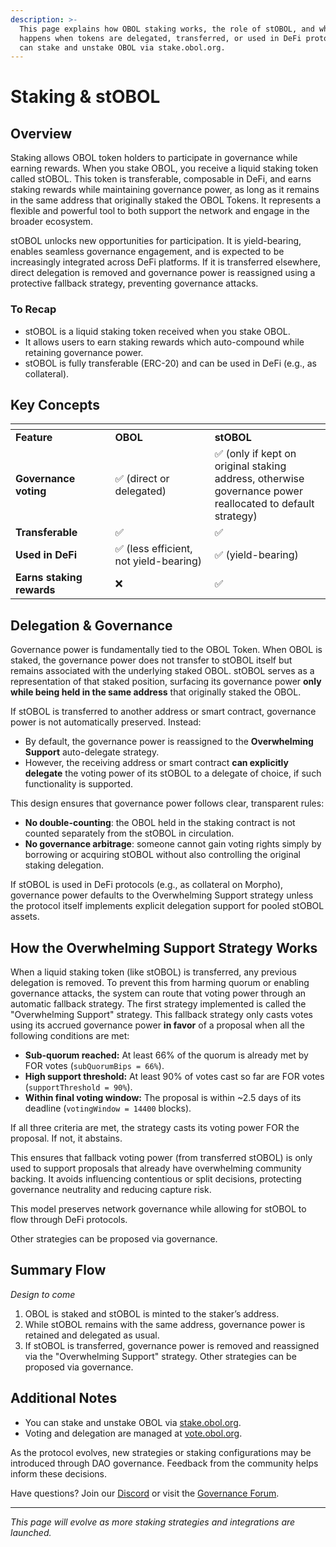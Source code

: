 ```yaml
---
description: >-
  This page explains how OBOL staking works, the role of stOBOL, and what
  happens when tokens are delegated, transferred, or used in DeFi protocols. You
  can stake and unstake OBOL via stake.obol.org.
---
```


# Staking & stOBOL

## Overview

Staking allows OBOL token holders to participate in governance while earning rewards. When you stake OBOL, you receive a liquid staking token called stOBOL. This token is transferable, composable in DeFi, and earns staking rewards while maintaining governance power, as long as it remains in the same address that originally staked the OBOL Tokens. It represents a flexible and powerful tool to both support the network and engage in the broader ecosystem.

stOBOL unlocks new opportunities for participation. It is yield-bearing, enables seamless governance engagement, and is expected to be increasingly integrated across DeFi platforms. If it is transferred elsewhere, direct delegation is removed and governance power is reassigned using a protective fallback strategy, preventing governance attacks.

### To Recap

* stOBOL is a liquid staking token received when you stake OBOL.
* It allows users to earn staking rewards which auto-compound while retaining governance power.
* stOBOL is fully transferable (ERC-20) and can be used in DeFi (e.g., as collateral).

## Key Concepts

<table data-header-hidden><thead><tr><th width="208.921875"></th><th width="234.8160400390625"></th><th width="287.7109375"></th></tr></thead><tbody><tr><td><strong>Feature</strong></td><td><strong>OBOL</strong></td><td><strong>stOBOL</strong></td></tr><tr><td><strong>Governance voting</strong></td><td>✅ (direct or delegated)</td><td>✅ (only if kept on original staking address, otherwise governance power reallocated to default strategy)</td></tr><tr><td><strong>Transferable</strong></td><td>✅</td><td>✅</td></tr><tr><td><strong>Used in DeFi</strong></td><td>✅ (less efficient, not yield-bearing)</td><td>✅ (yield-bearing)</td></tr><tr><td><strong>Earns staking rewards</strong></td><td>❌</td><td>✅</td></tr></tbody></table>

## Delegation & Governance

Governance power is fundamentally tied to the OBOL Token. When OBOL is staked, the governance power does not transfer to stOBOL itself but remains associated with the underlying staked OBOL. stOBOL serves as a representation of that staked position, surfacing its governance power **only while being held in the same address** that originally staked the OBOL.

If stOBOL is transferred to another address or smart contract, governance power is not automatically preserved. Instead:

* By default, the governance power is reassigned to the **Overwhelming Support** auto-delegate strategy.
* However, the receiving address or smart contract **can explicitly delegate** the voting power of its stOBOL to a delegate of choice, if such functionality is supported.

This design ensures that governance power follows clear, transparent rules:

* **No double-counting**: the OBOL held in the staking contract is not counted separately from the stOBOL in circulation.
* **No governance arbitrage**: someone cannot gain voting rights simply by borrowing or acquiring stOBOL without also controlling the original staking delegation.

If stOBOL is used in DeFi protocols (e.g., as collateral on Morpho), governance power defaults to the Overwhelming Support strategy unless the protocol itself implements explicit delegation support for pooled stOBOL assets.

## How the Overwhelming Support Strategy Works

When a liquid staking token (like stOBOL) is transferred, any previous delegation is removed. To prevent this from harming quorum or enabling governance attacks, the system can route that voting power through an automatic fallback strategy. The first strategy implemented is called the "Overwhelming Support" strategy. This fallback strategy only casts votes using its accrued governance power **in favor** of a proposal when all the following conditions are met:

* **Sub-quorum reached:** At least 66% of the quorum is already met by FOR votes (`subQuorumBips = 66%`).
* **High support threshold:** At least 90% of votes cast so far are FOR votes (`supportThreshold = 90%`).
* **Within final voting window:** The proposal is within \~2.5 days of its deadline (`votingWindow = 14400` blocks).

If all three criteria are met, the strategy casts its voting power FOR the proposal. If not, it abstains.

This ensures that fallback voting power (from transferred stOBOL) is only used to support proposals that already have overwhelming community backing. It avoids influencing contentious or split decisions, protecting governance neutrality and reducing capture risk.

This model preserves network governance while allowing for stOBOL to flow through DeFi protocols.

Other strategies can be proposed via governance.

## Summary Flow

_Design to come_

1. OBOL is staked and stOBOL is minted to the staker’s address.
2. While stOBOL remains with the same address, governance power is retained and delegated as usual.
3. If stOBOL is transferred, governance power is removed and reassigned via the "Overwhelming Support" strategy. Other strategies can be proposed via governance.

## Additional Notes

* You can stake and unstake OBOL via [stake.obol.org](https://vote.obol.org/stake).
* Voting and delegation are managed at [vote.obol.org](https://vote.obol.org/).

As the protocol evolves, new strategies or staking configurations may be introduced through DAO governance. Feedback from the community helps inform these decisions.

Have questions? Join our [Discord](https://discord.gg/n6ebKsX46w) or visit the [Governance Forum](https://community.obol.org).

***

_This page will evolve as more staking strategies and integrations are launched._
